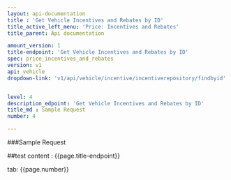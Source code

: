 ```yaml
---
layout: api-documentation
title : 'Get Vehicle Incentives and Rebates by ID'
title_active_left_menu: 'Price: Incentives and Rebates'
title_parent: Api documentation

amount_version: 1
title-endpoint: 'Get Vehicle Incentives and Rebates by ID'
spec: price_incentives_and_rebates
version: v1
api: vehicle
dropdown-link: 'v1/api/vehicle/incentive/incentiverepository/findbyid'


level: 4
description_edpoint: 'Get Vehicle Incentives and Rebates by ID'
title_md : Sample Request
number: 4

---
```


###Sample Request

##test content : {{page.title-endpoint}} 

tab: {{page.number}} 
